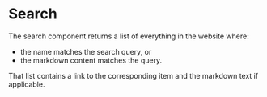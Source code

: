 # Search

The search component returns a list of everything in the website where:
- the name matches the search query, or
- the markdown content matches the query.

That list contains a link to the corresponding item and the markdown text if applicable.


